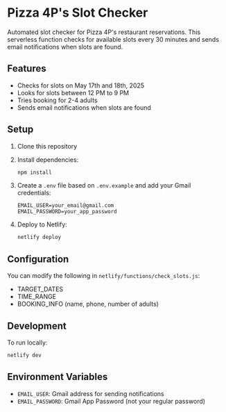 # Pizza 4P's Slot Checker

Automated slot checker for Pizza 4P's restaurant reservations. This serverless function checks for available slots every 30 minutes and sends email notifications when slots are found.

## Features

- Checks for slots on May 17th and 18th, 2025
- Looks for slots between 12 PM to 9 PM
- Tries booking for 2-4 adults
- Sends email notifications when slots are found

## Setup

1. Clone this repository
2. Install dependencies:
   ```bash
   npm install
   ```

3. Create a `.env` file based on `.env.example` and add your Gmail credentials:
   ```
   EMAIL_USER=your_email@gmail.com
   EMAIL_PASSWORD=your_app_password
   ```

4. Deploy to Netlify:
   ```bash
   netlify deploy
   ```

## Configuration

You can modify the following in `netlify/functions/check_slots.js`:
- TARGET_DATES
- TIME_RANGE
- BOOKING_INFO (name, phone, number of adults)

## Development

To run locally:
```bash
netlify dev
```

## Environment Variables

- `EMAIL_USER`: Gmail address for sending notifications
- `EMAIL_PASSWORD`: Gmail App Password (not your regular password)
